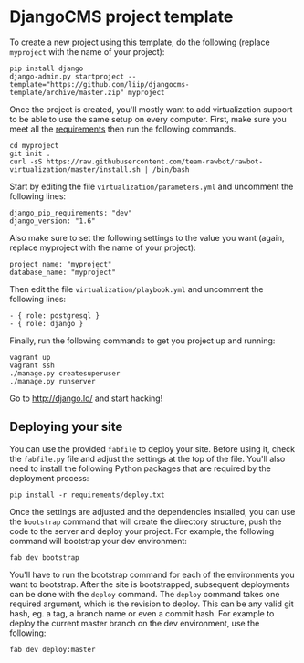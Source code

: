 DjangoCMS project template
==========================

To create a new project using this template, do the following (replace
`myproject` with the name of your project):

    pip install django
    django-admin.py startproject --template="https://github.com/liip/djangocms-template/archive/master.zip" myproject

Once the project is created, you'll mostly want to add virtualization support
to be able to use the same setup on every computer. First, make sure you meet
all the
[requirements](https://github.com/team-rawbot/rawbot-virtualization#requirements)
then run the following commands.

    cd myproject
    git init .
    curl -sS https://raw.githubusercontent.com/team-rawbot/rawbot-virtualization/master/install.sh | /bin/bash

Start by editing the file `virtualization/parameters.yml` and uncomment the
following lines:

    django_pip_requirements: "dev"
    django_version: "1.6"

Also make sure to set the following settings to the value you want (again,
replace myproject with the name of your project):

    project_name: "myproject"
    database_name: "myproject"

Then edit the file `virtualization/playbook.yml` and uncomment the following
lines:

    - { role: postgresql }
    - { role: django }

Finally, run the following commands to get you project up and running:

    vagrant up
    vagrant ssh
    ./manage.py createsuperuser
    ./manage.py runserver

Go to http://django.lo/ and start hacking!

Deploying your site
-------------------

You can use the provided `fabfile` to deploy your site. Before using it, check
the `fabfile.py` file and adjust the settings at the top of the file. You'll
also need to install the following Python packages that are required by the
deployment process:

    pip install -r requirements/deploy.txt

Once the settings are adjusted and the dependencies installed, you can use the
`bootstrap` command that will create the directory structure, push the code to
the server and deploy your project. For example, the following command will
bootstrap your dev environment:

    fab dev bootstrap

You'll have to run the bootstrap command for each of the environments you want
to bootstrap. After the site is bootstrapped, subsequent deployments can be
done with the `deploy` command. The `deploy` command takes one required
argument, which is the revision to deploy. This can be any valid git hash, eg.
a tag, a branch name or even a commit hash. For example to deploy the current
master branch on the dev environment, use the following:

    fab dev deploy:master
